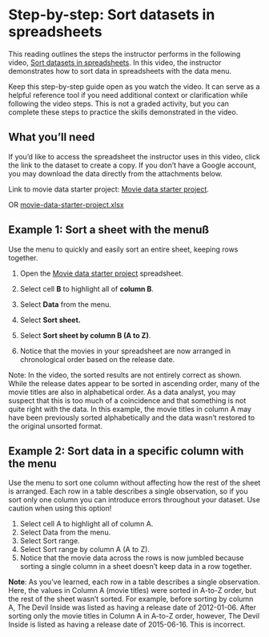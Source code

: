 # Step-by-step: Sort datasets in spreadsheets

This reading outlines the steps the instructor performs in the following video, [Sort datasets in spreadsheets](https://www.coursera.org/learn/analyze-data/lecture/6f6R0/sorting-datasets). In this video, the instructor demonstrates how to sort data in spreadsheets with the data menu.

Keep this step-by-step guide open as you watch the video. It can serve as a helpful reference tool if you need additional context or clarification while following the video steps. This is not a graded activity, but you can complete these steps to practice the skills demonstrated in the video.

## What you’ll need

If you’d like to access the spreadsheet the instructor uses in this video, click the link to the dataset to create a copy. If you don’t have a Google account, you may download the data directly from the attachments below.

Link to movie data starter project:  [Movie data starter project](https://docs.google.com/spreadsheets/d/1FLaUmMn62YlHYihV6pK1DJqWcFYCnuoqoxFWmm_o5b0/template/preview).

OR [movie-data-starter-project.xlsx](./resources/movie-data-starter-project.xlsx)

## Example 1: Sort a sheet with the menuß

Use the menu to quickly and easily sort an entire sheet, keeping rows together.

1. Open the [Movie data starter project](https://docs.google.com/spreadsheets/d/1FLaUmMn62YlHYihV6pK1DJqWcFYCnuoqoxFWmm_o5b0/template/preview) spreadsheet.

2. Select cell **B** to highlight all of **column B**.

3. Select **Data** from the menu.

4. Select **Sort sheet.**

5. Select **Sort sheet by column B (A to Z)**.

6. Notice that the movies in your spreadsheet are now arranged in chronological order based on the release date.

Note: In the video, the sorted results are not entirely correct as shown. While the release dates appear to be sorted in ascending order, many of the movie titles are also in alphabetical order. As a data analyst, you may suspect that this is too much of a coincidence and that something is not quite right with the data. In this example, the movie titles in column A may have been previously sorted alphabetically and the data wasn’t restored to the original unsorted format.

## Example 2: Sort data in a specific column with the menu

Use the menu to sort one column without affecting how the rest of the sheet is arranged. Each row in a table describes a single observation, so if you sort only one column you can introduce errors throughout your dataset. Use caution when using this option!

1. Select cell A to highlight all of column A.
2. Select Data from the menu.
3. Select Sort range.
4. Select Sort range by column A (A to Z).
5. Notice that the movie data across the rows is now jumbled because sorting a single column in a sheet doesn’t keep data in a row together.

**Note**: As you’ve learned, each row in a table describes a single observation. Here, the values in Column A (movie titles) were sorted in A-to-Z order, but the rest of the sheet wasn’t sorted. For example, before sorting by column A, The Devil Inside was listed as having a release date of 2012-01-06. After sorting only the movie titles in Column A in A-to-Z order, however, The Devil Inside is listed as having a release date of 2015-06-16. This is incorrect.
